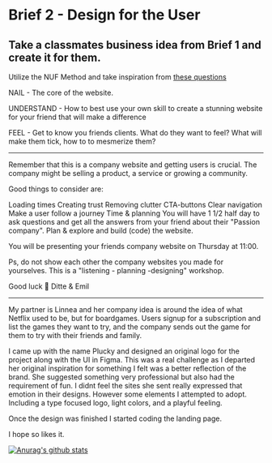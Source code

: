 # Brief 2 - Design for the User

## Take a classmates business idea from Brief 1 and create it for them. 

Utilize the NUF Method and take inspiration from [these questions](https://www.designfortheuser.net/snowfire-nuf-method)

NAIL - The core of the website.

UNDERSTAND - How to best use your own skill to create a stunning website for your friend that will make a difference

FEEL - Get to know you friends clients. What do they want to feel? What will make them tick, how to to mesmerize them?

---

Remember that this is a company website and getting users is crucial. The company might be selling a product, a service or growing a community. 

Good things to consider are:

Loading times
Creating trust
Removing clutter
CTA-buttons
Clear navigation
Make a user follow a journey
Time & planning
You will have 1 1/2 half day to ask questions and get all the answers from your friend about their "Passion company". Plan & explore and build (code) the website.

You will be presenting your friends company website on Thursday at 11:00.

Ps, do not show each other the company websites you made for yourselves. This is a "listening - planning -designing" workshop. 

Good luck 🙌
Ditte & Emil

---

My partner is Linnea and her company idea is around the idea of what Netflix used to be, but for boardgames. Users signup for a subscription and list the games they want to try, and the company sends out the game for them to try with their friends and family.

I came up with the name Plucky and designed an original logo for the project along with the UI in Figma. This was a real challenge as I departed her original inspiration for something I felt was a better reflection of the brand. She suggested something very professional but also had the requirement of fun. I didnt feel the sites she sent really expressed that emotion in their designs. However some elements I attempted to adopt. Including a type focused logo, light colors, and a playful feeling. 

Once the design was finished I started coding the landing page. 

I hope so likes it. 

[![Anurag's github stats](https://github-readme-stats.vercel.app/api?username=wikidbrit)](https://github.com/anuraghazra/github-readme-stats)

